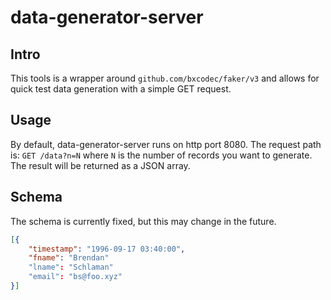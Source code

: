 # data-generator-server
## Intro
This tools is a wrapper around `github.com/bxcodec/faker/v3` and allows for quick test data generation with a simple GET request.
## Usage
By default, data-generator-server runs on http port 8080.  The request path is:
`GET /data?n=N` where `N` is the number of records you want to generate.  The result will be returned as a JSON array.
## Schema
The schema is currently fixed, but this may change in the future.
```json
[{
	"timestamp": "1996-09-17 03:40:00",
	"fname": "Brendan"
	"lname": "Schlaman"
	"email": "bs@foo.xyz"
}]
```

